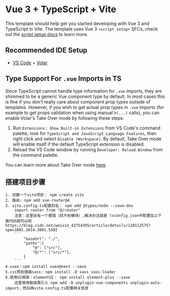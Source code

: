 # Vue 3 + TypeScript + Vite

This template should help get you started developing with Vue 3 and TypeScript in Vite. The template uses Vue 3 `<script setup>` SFCs, check out the [script setup docs](https://v3.vuejs.org/api/sfc-script-setup.html#sfc-script-setup) to learn more.

## Recommended IDE Setup

- [VS Code](https://code.visualstudio.com/) + [Volar](https://marketplace.visualstudio.com/items?itemName=Vue.volar)

## Type Support For `.vue` Imports in TS

Since TypeScript cannot handle type information for `.vue` imports, they are shimmed to be a generic Vue component type by default. In most cases this is fine if you don't really care about component prop types outside of templates. However, if you wish to get actual prop types in `.vue` imports (for example to get props validation when using manual `h(...)` calls), you can enable Volar's Take Over mode by following these steps:

1. Run `Extensions: Show Built-in Extensions` from VS Code's command palette, look for `TypeScript and JavaScript Language Features`, then right click and select `Disable (Workspace)`. By default, Take Over mode will enable itself if the default TypeScript extension is disabled.
2. Reload the VS Code window by running `Developer: Reload Window` from the command palette.

You can learn more about Take Over mode [here](https://github.com/johnsoncodehk/volar/discussions/471).

## 搭建项目步骤
    1. 创建一个vite项目： npm create vite
    2. 路由: npm add vue-router@4
    3. vite.config.ts配置别名： npm add @types/node --save-dev
        import router from "@/router" 
        注意：这里会有一个报错（找不到模块）,解决办法就是 tsconfig.json中配置加上下面代码就可以啦  https://blog.csdn.net/weixin_43754395/article/details/128112575?spm=1001.2014.3001.5502
        ```
            "baseUrl": "./",
            "paths":{
                "@": ["src"],
                "@/*": ["src/*"],
            }
        ```
    4.vuex：npm install vuex@next --save
    5.css预处理器sass: npm install -D sass sass-loader 
    6.使用UI框架：elementUI： npm install element-plus --save
        这里使用勒按需引入 npm add -D unplugin-vue-components unplugin-auto-import，然后再vite.config.ts配置相关信息
